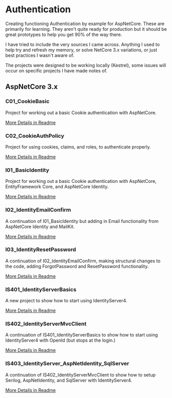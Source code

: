 # Authentication
Creating functioning Authentication by example for AspNetCore. These are primarily for learning. They aren't quite ready for production but it should be great prototypes to help you get 90% of the way there.

I have tried to include the very sources I came across. Anything I used to help try and refresh my memory, or solve NetCore 3.x variations, or just best practices I wasn't aware of.

The projects were designed to be working locally (Kestrel), some issues will occur on specific projects I have made notes of.  


## AspNetCore 3.x
### C01_CookieBasic  
Project for working out a basic Cookie authentication with AspNetCore.  

[More Details in Readme](https://github.com/houseofcat/Authentication/blob/master/AspNetCore3.x_MVC/C01_CookieBasics/README.md)  

### C02_CookieAuthPolicy  
Project for using cookies, claims, and roles, to authenticate properly.  

[More Details in Readme](https://github.com/houseofcat/Authentication/tree/master/AspNetCore3.x_MVC/C02_CookieAuthPolicy)  

### I01_BasicIdentity  
Project for working out a basic Cookie authentication with AspNetCore, EntityFramework Core, and AspNetCore Identity.  

[More Details in Readme](https://github.com/houseofcat/Authentication/blob/master/AspNetCore3.x_MVC/I01_IdentityBasics/README.md)  

### I02_IdentityEmailConfirm  
A continuation of I01_BasicIdentity but adding in Email functionality from AspNetCore Identity and MailKit.  

[More Details in Readme](https://github.com/houseofcat/Authentication/blob/master/AspNetCore3.x_MVC/I02_IdentityEmailConfirm/README.md)   

### I03_IdentityResetPassword  
A continuation of I02_IdentityEmailConfirm, making structural changes to the code, adding ForgotPassword and ResetPassword functionality.  

[More Details in Readme](https://https://github.com/houseofcat/Authentication/blob/master/AspNetCore3.x_MVC/I03_IdentityResetPassword/README.md)  

### IS401_IdentityServerBasics 
A new project to show how to start using IdentityServer4.  

[More Details in Readme](https://github.com/houseofcat/Authentication/blob/master/AspNetCore3.x_MVC/IS401_IdentityServerBasics/README.md)  

### IS402_IdentityServerMvcClient  
A continuation of IS401_IdentityServerBasics to show how to start using IdentityServer4 with OpenId (but stops at the login.)  

[More Details in Readme](https://github.com/houseofcat/Authentication/blob/master/AspNetCore3.x_MVC/IS402_IdentityServerMvcClient/README.md)  

### IS403_IdentityServer_AspNetIdentity_SqlServer
A continuation of IS402_IdentityServerMvcClient to show how to setup Serilog, AspNetIdentity, and SqlServer with IdentityServer4.  

[More Details in Readme](https://github.com/houseofcat/Authentication/blob/master/AspNetCore3.x_MVC/IS403_IdentityServer_AspNetIdentity_SqlServer/README.md)  
